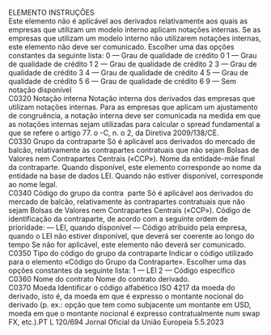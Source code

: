  
ELEMENTO  INSTRUÇÕES  
Este elemento não é aplicável aos derivados relativamente aos quais as empresas 
que utilizam um modelo interno aplicam notações internas. Se as empresas que 
utilizam um modelo interno não utilizarem notações internas, este elemento não 
deve ser comunicado. 
Escolher uma das opções constantes da seguinte lista: 
0 — Grau de qualidade de crédito 0 
1 — Grau de qualidade de crédito 1 
2 — Grau de qualidade de crédito 2 
3 — Grau de qualidade de crédito 3 
4 — Grau de qualidade de crédito 4 
5 — Grau de qualidade de crédito 5 
6 — Grau de qualidade de crédito 6 
9 — Sem notação disponível  
C0320  Notação interna  Notação interna dos derivados das empresas que utilizam notações internas. 
Para as empresas que aplicam um ajustamento de congruência, a notação interna 
deve ser comunicada na medida em que as notações internas sejam utilizadas para 
calcular o spread fundamental a que se refere o artigo 77.  o -C, n.  o 2, da Diretiva 
2009/138/CE.  
C0330  Grupo da contraparte  Só é aplicável aos derivados do mercado de balcão, relativamente às contrapartes 
contratuais que não sejam Bolsas de Valores nem Contrapartes Centrais («CCP»). 
Nome da entidade-mãe final da contraparte. Quando disponível, este elemento 
corresponde ao nome da entidade na base de dados LEI. Quando não estiver 
disponível, corresponde ao nome legal.  
C0340  Código do grupo da contra ­
parte  Só é aplicável aos derivados do mercado de balcão, relativamente às contrapartes 
contratuais que não sejam Bolsas de Valores nem Contrapartes Centrais («CCP»). 
Código de identificação da contraparte, de acordo com a seguinte ordem de 
prioridade: 
— LEI, quando disponível 
— Código atribuído pela empresa, quando o LEI não estiver disponível, que 
deverá ser coerente ao longo do tempo 
Se não for aplicável, este elemento não deverá ser comunicado.  
C0350  Tipo do código do grupo da 
contraparte  Indicar o código utilizado para o elemento «Código do Grupo da Contraparte». 
Escolher uma das opções constantes da seguinte lista: 
1 — LEI 
2 — Código específico  
C0360  Nome do contrato  Nome do contrato derivado.  
C0370  Moeda  Identificar o código alfabético ISO 4217 da moeda do derivado, isto é, da moeda 
em que é expresso o montante nocional do derivado (p. ex.: opção que tem como 
subjacente um montante em USD, moeda em que o montante nocional é expresso 
contratualmente num  swap  FX, etc.).PT  L 120/694 Jornal Oficial da União Europeia 5.5.2023